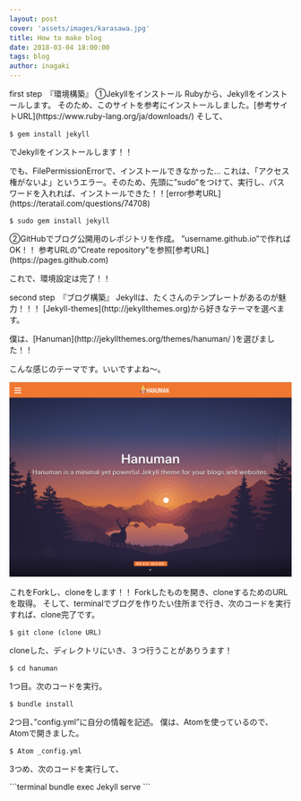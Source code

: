 ```yaml
---
layout: post
cover: 'assets/images/karasawa.jpg'
title: How to make blog
date: 2018-03-04 18:00:00
tags: blog
author: inagaki
---
```

<p>first step　『環境構築』
①Jekyllをインストール
Rubyから、Jekyllをインストールします。
そのため、このサイトを参考にインストールしました。[参考サイトURL](https://www.ruby-lang.org/ja/downloads/)
そして、</p>

```terminal
$ gem install jekyll
```

<p>でJekyllをインストールします！！</p>

<p>でも、FilePermissionErrorで、インストールできなかった…
これは、「アクセス権がないよ」というエラー。そのため、先頭に”sudo”をつけて、実行し、パスワードを入れれば、インストールできた！！[error参考URL](https://teratail.com/questions/74708)</p>

```terminal
$ sudo gem install jekyll
```

<p>②GitHubでブログ公開用のレポジトリを作成。
”username.github.io”で作ればOK！！
参考URLの”Create repository”を参照[参考URL](https://pages.github.com)</p>

<p>これで、環境設定は完了！！</p>


<p>second step　『ブログ構築』
Jekyllは、たくさんのテンプレートがあるのが魅力！！！
[Jekyll-themes](http://jekyllthemes.org)から好きなテーマを選べます。</p>
僕は、[Hanuman](http://jekyllthemes.org/themes/hanuman/ )を選びました！！
<p>こんな感じのテーマです。いいですよね〜。</p>

![Hanuman img](../assets/images/hanuman.jpg)

<p>これをForkし、cloneをします！！
Forkしたものを開き、cloneするためのURLを取得。
そして、terminalでブログを作りたい住所まで行き、次のコードを実行すれば、clone完了です。</p>

```terminal
$ git clone (clone URL)
```


<p>cloneした、ディレクトリにいき、３つ行うことがありうます！</p>

```terminal
$ cd hanuman
```

<p>1つ目。次のコードを実行。</p>

```terminal
$ bundle install
```

<p>2つ目、”config.yml”に自分の情報を記述。
僕は、Atomを使っているので、Atomで開きました。</p>

```terminal
$ Atom _config.yml
```

<p>3つめ、次のコードを実行して、</p>
```terminal
bundle exec Jekyll serve
```
